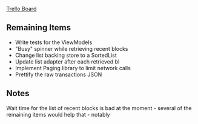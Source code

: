 [Trello Board](https://trello.com/b/OWZRAP5j/blockone)

## Remaining Items
 - Write tests for the ViewModels
 - "Busy" spinner while retrieving recent blocks
 - Change list backing store to a SortedList
 - Update list adapter after each retrieved bl
 - Implement Paging library to limit network calls
 - Prettify the raw transactions JSON

## Notes
Wait time for the list of recent blocks is bad at the moment - several of the remaining items would help that - notably 
<!--stackedit_data:
eyJoaXN0b3J5IjpbLTE2Njg4NzIwMzEsOTgzODU5MDc2LDI1Mz
YxNjkzXX0=
-->